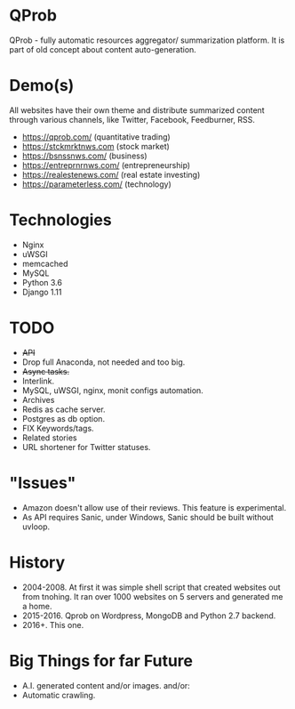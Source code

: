 # QProb

QProb - fully automatic resources aggregator/ summarization platform. It is part of old concept about content auto-generation.

# Demo(s)

All websites have their own theme and distribute summarized content through various channels, like Twitter, Facebook, Feedburner, RSS.

* https://qprob.com/ (quantitative trading)
* https://stckmrktnws.com (stock market)
* https://bsnssnws.com/ (business)
* https://entreprnrnws.com/ (entrepreneurship)
* https://realestenews.com/ (real estate investing)
* https://parameterless.com/ (technology)

# Technologies

* Nginx
* uWSGI
* memcached
* MySQL
* Python 3.6
* Django 1.11

# TODO

* ~~API~~
* Drop full Anaconda, not needed and too big.
* ~~Async tasks.~~
* Interlink.
* MySQL, uWSGI, nginx, monit configs automation.
* Archives
* Redis as cache server.
* Postgres as db option.
* FIX Keywords/tags.
* Related stories
* URL shortener for Twitter statuses.

# "Issues"

* Amazon doesn't allow use of their reviews. This feature is experimental.
* As API requires Sanic, under Windows, Sanic should be built without uvloop.

# History

* 2004-2008. At first it was simple shell script that created websites out from tnohing. It ran over 1000 websites on 5 servers and generated me a home.
* 2015-2016. Qprob on Wordpress, MongoDB and Python 2.7 backend.
* 2016+. This one.

# Big Things for far Future

* A.I. generated content and/or images.
and/or:
* Automatic crawling.
